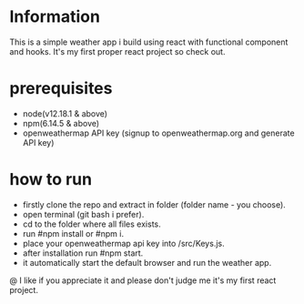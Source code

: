 # Information
This is a simple weather app i build using react with functional component and hooks. It's my first proper
react project so check out.

# prerequisites
- node(v12.18.1 & above)
- npm(6.14.5 & above)
- openweathermap API key (signup to openweathermap.org and generate API key)

# how to run
- firstly clone the repo and extract in folder (folder name - you choose).
- open terminal (git bash i prefer).
- cd to the folder where all files exists.
- run #npm install or #npm i.
- place your openweathermap api key into /src/Keys.js.
- after installation run #npm start.
- it automatically start the default browser and run the weather app.

@ I like if you appreciate it and please don't judge me it's my first react project.


